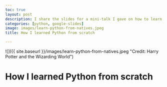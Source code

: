 ```yaml
---
toc: true
layout: post
description: I share the slides for a mini-talk I gave on how to learn Python from scratch.  
categories: [python, google-slides]
image: images/learn-python-from-natives.jpeg
title: How I learned Python from scratch

---
```

![]({{ site.baseurl }}/images/learn-python-from-natives.jpeg "Credit: Harry Potter and the Wizarding World")

# How I learned Python from scratch





